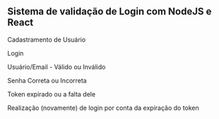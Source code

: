 ## Sistema de validação de Login com NodeJS e React

Cadastramento de Usuário

Login

Usuário/Email - Válido ou Inválido

Senha Correta ou Incorreta

Token expirado ou a falta dele

Realização (novamente) de login por conta da expiração do token

